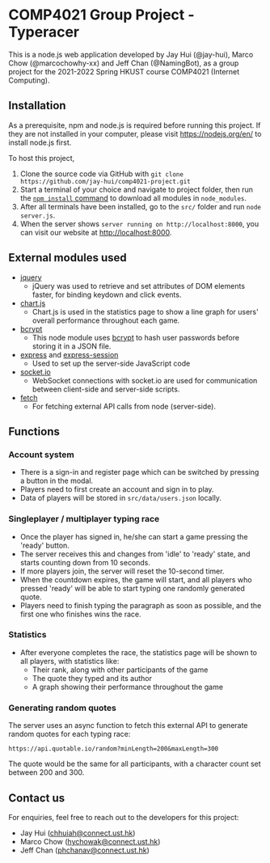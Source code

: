 # COMP4021 Group Project - Typeracer
This is a node.js web application developed by Jay Hui (@jay-hui), Marco Chow (@marcochowhy-xx) and Jeff Chan (@NamingBot), as a group project for the 2021-2022 Spring HKUST course COMP4021 (Internet Computing).

## Installation
As a prerequisite, npm and node.js is required before running this project. If they are not installed in your computer, please visit <https://nodejs.org/en/> to install node.js first.

To host this project,
1. Clone the source code via GitHub with `git clone https://github.com/jay-hui/comp4021-project.git`
2. Start a terminal of your choice and navigate to project folder, then run the [`npm install` command](https://docs.npmjs.com/downloading-and-installing-packages-locally) to download all modules in `node_modules`.
3. After all terminals have been installed, go to the ``src/`` folder and run `node server.js`.
4. When the server shows `server running on http://localhost:8000`, you can visit our website at <http://localhost:8000>.

## External modules used
- [jquery](https://jquery.com/)
    - jQuery was used to retrieve and set attributes of DOM elements faster, for binding keydown and click events.
- [chart.js](https://www.chartjs.org/)
    - Chart.js is used in the statistics page to show a line graph for users' overall performance throughout each game.
- [bcrypt](https://www.npmjs.com/package/bcrypt)
    - This node module uses [bcrypt](https://en.wikipedia.org/wiki/Bcrypt) to hash user passwords before storing it in a JSON file.
- [express](https://expressjs.com/) and [express-session](https://github.com/expressjs/session#readme)
    - Used to set up the server-side JavaScript code
- [socket.io](https://socket.io/)
    - WebSocket connections with socket.io are used for communication between client-side and server-side scripts.
- [fetch](https://www.npmjs.com/package/fetch)
    - For fetching external API calls from node (server-side).

## Functions

### Account system
- There is a sign-in and register page which can be switched by pressing a button in the modal.
- Players need to first create an account and sign in to play.
- Data of players will be stored in `src/data/users.json` locally.

### Singleplayer / multiplayer typing race
- Once the player has signed in, he/she can start a game pressing the 'ready' button.
- The server receives this and changes from 'idle' to 'ready' state, and starts counting down from 10 seconds.
- If more players join, the server will reset the 10-second timer.
- When the countdown expires, the game will start, and all players who pressed 'ready' will be able to start typing one randomly generated quote.
- Players need to finish typing the paragraph as soon as possible, and the first one who finishes wins the race.

### Statistics
- After everyone completes the race, the statistics page will be shown to all players, with statistics like:
    - Their rank, along with other participants of the game
    - The quote they typed and its author
    - A graph showing their performance throughout the game

### Generating random quotes
The server uses an async function to fetch this external API to generate random quotes for each typing race:
```
https://api.quotable.io/random?minLength=200&maxLength=300
```
The quote would be the same for all participants, with a character count set between 200 and 300.

## Contact us
For enquiries, feel free to reach out to the developers for this project:
- Jay Hui (chhuiah@connect.ust.hk)
- Marco Chow (hychowak@connect.ust.hk)
- Jeff Chan (phchanav@connect.ust.hk)